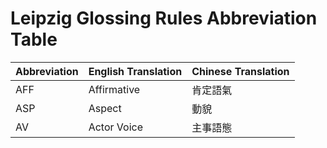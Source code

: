 # Leipzig Glossing Rules Abbreviation Table

| Abbreviation | English Translation | Chinese Translation |
|--------------|---------------------|---------------------|
| AFF          | Affirmative         | 肯定語氣             |
| ASP          | Aspect              | 動貌                |
| AV           | Actor Voice         | 主事語態            |
